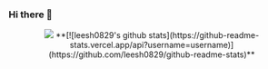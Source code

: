 ### Hi there 👋

 <div align=center>
<a href="https://hits.seeyoufarm.com"><img src="https://hits.seeyoufarm.com/api/count/incr/badge.svg?url=https%3A%2F%2Fgithub.com%2Fleesh0829&count_bg=%230084FB&title_bg=%23000000&icon=linux.svg&icon_color=%23FFFFFF&title=Join%21&edge_flat=false"/></a>
  **[![leesh0829's github stats](https://github-readme-stats.vercel.app/api?username=username)](https://github.com/leesh0829/github-readme-stats)**
 </div>
<!--
**leesh0829/leesh0829** is a ✨ _special_ ✨ repository because its `README.md` (this file) appears on your GitHub profile.

Here are some ideas to get you started:

- 🔭 I’m currently working on ...
- 🌱 I’m currently learning ...
- 👯 I’m looking to collaborate on ...
- 🤔 I’m looking for help with ...
- 💬 Ask me about ...
- 📫 How to reach me: ...
- 😄 Pronouns: ...
- ⚡ Fun fact: ...
-->
